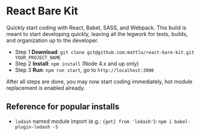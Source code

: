 # React Bare Kit
Quickly start coding with React, Babel, SASS, and Webpack.
This build is meant to start developing quickly, leaving all the legwork for 
tests, builds, and organization up to the developer.

- Step 1 **Download**: `git clone git@github.com:mattlo/react-bare-kit.git YOUR_PROJECT_NAME`
- Step 2 **Install**: `npm install` (Node 4.x and up only)
- Step 3 **Run**: `npm run start`, go to `http://localhost:3000`

After all steps are done, you may now start coding immediately, hot module replacement is enabled already.

## Reference for popular installs
- `lodash` named module import (e.g.: `{get} from 'lodash'`): `npm i babel-plugin-lodash -S`